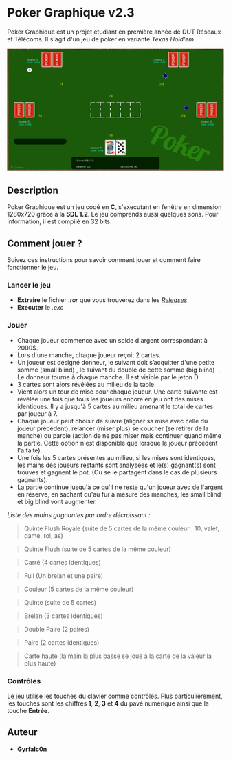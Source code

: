 # Poker Graphique v2.3
Poker Graphique est un projet étudiant en première année de DUT Réseaux et Télécoms. Il s'agit d'un jeu de poker en variante *Texas Hold'em*.

![Poker Graphique](https://github.com/Gyrfalc0n/Poker/blob/master/poker1.png)
## Description
Poker Graphique est un jeu codé en **C**, s'executant en fenêtre en dimension 1280x720 grâce à la **SDL 1.2**. Le jeu comprends aussi quelques sons. Pour information, il est compilé en 32 bits.

## Comment jouer ?
Suivez ces instructions pour savoir comment jouer et comment faire fonctionner le jeu.
### Lancer le jeu
* **Extraire** le fichier *.rar* que vous trouverez dans les [*Releases*](https://github.com/Gyrfalc0n/Poker/releases)
* **Executer** le *.exe*
### Jouer
* Chaque joueur commence avec un solde d'argent correspondant à 2000$.
* Lors d'une manche, chaque joueur reçoit 2 cartes.
* Un joueur est désigné donneur, le suivant doit s’acquitter d'une petite somme (small blind) , le suivant du double de cette somme (big blind)  . Le donneur tourne à chaque manche. Il est visible par le jeton D.
* 3 cartes sont alors révélées au milieu de la table.
* Vient alors un tour de mise pour chaque joueur. Une carte suivante est révélée une fois que tous les joueurs encore en jeu ont des mises identiques. Il y a jusqu'à 5 cartes au milieu amenant le total de cartes par joueur à 7.
* Chaque joueur peut choisir de suivre (aligner sa mise avec celle du joueur précédent), relancer (miser plus) se coucher (se retirer de la manche) ou parole (action de ne pas miser mais continuer quand même la partie. Cette option n'est disponible que lorsque le joueur précédent l'a faite).
* Une fois les 5 cartes présentes au milieu, si les mises sont identiques, les mains des joueurs restants sont analysées et le(s) gagnant(s) sont trouvés et gagnent le pot. (Ou se le partagent dans le cas de plusieurs gagnants).
* La partie continue jusqu'à ce qu'il ne reste qu'un joueur avec de l'argent en réserve, en sachant qu'au fur à mesure des manches, les small blind et big blind vont augmenter.

*Liste des mains gagnantes par ordre décroissant :*

> Quinte Flush Royale (suite de 5 cartes de la même couleur : 10, valet, dame, roi, as)

> Quinte Flush (suite de 5 cartes de la même couleur)

> Carré (4 cartes identiques)

> Full (Un brelan et une paire)

> Couleur (5 cartes de la même couleur)

> Quinte (suite de 5 cartes)

> Brelan (3 cartes identiques)

> Double Paire (2 paires)

> Paire (2 cartes identiques)

> Carte haute (la main la plus basse se joue à la carte de la valeur la plus haute)

### Contrôles
Le jeu utilise les touches du clavier comme contrôles. Plus particulièrement, les touches sont les chiffres **1**, **2**, **3** et **4** du pavé numérique ainsi que la touche **Entrée**.

## Auteur
* [**Gyrfalc0n**](https://github.com/Gyrfalc0n)
